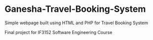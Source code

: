 # Ganesha-Travel-Booking-System

Simple webpage built using HTML and PHP for Travel Booking System

Final project for IF3152 Software Engineering Course
